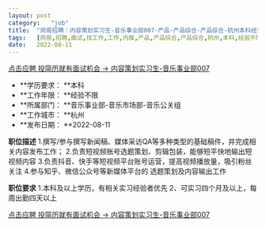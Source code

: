 ```yaml
---
layout:	post
category:	"job"
title:	"网易招聘：内容策划实习生-音乐事业部007-产品-产品综合-产品综合-杭州本科经验不限"
tags:	[网易,招聘,面试,找工作,工作,内推,产品,产品综合,产品综合,杭州,本科,经验不限]
date:	2022-08-11
---
```


[点击应聘 投简历就有面试机会 -> 内容策划实习生-音乐事业部007](http://mobile.bole.netease.com/bole/boleDetail?id=41720&employeeId=346f03c3cda5f04c&key=all)



- **学历要求： **本科
- **工作年限： **经验不限
- **所属部门： **音乐事业部-音乐市场部-音乐公关组
- **工作城市： **杭州
- **发布日期： **2022-08-11



**职位描述**
1.撰写/参与撰写新闻稿、媒体采访QA等多种类型的基础稿件，并完成相关内容发布工作；
2.负责短视频账号选题策划、剪辑包装，能够短平快地输出短视频内容
3.负责抖音、快手等短视频平台账号运营，提高视频播放量，吸引粉丝关注
4.参与知乎、微信公众号等新媒体平台的 选题策划及内容输出工作



**职位要求**
1.本科及以上学历，有相关实习经验者优先
2、可实习四个月及以上，每周出勤四天以上



[点击应聘 投简历就有面试机会 -> 内容策划实习生-音乐事业部007](http://mobile.bole.netease.com/bole/boleDetail?id=41720&employeeId=346f03c3cda5f04c&key=all)